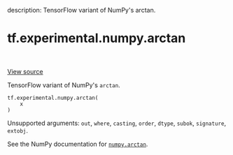 description: TensorFlow variant of NumPy's arctan.

<div itemscope itemtype="http://developers.google.com/ReferenceObject">
<meta itemprop="name" content="tf.experimental.numpy.arctan" />
<meta itemprop="path" content="Stable" />
</div>

# tf.experimental.numpy.arctan

<!-- Insert buttons and diff -->

<table class="tfo-notebook-buttons tfo-api nocontent" align="left">

</table>

<a target="_blank" class="external" href="/code/stable/tensorflow/python/ops/numpy_ops/np_math_ops.py">View source</a>



TensorFlow variant of NumPy's `arctan`.


<pre class="devsite-click-to-copy prettyprint lang-py tfo-signature-link">
<code>tf.experimental.numpy.arctan(
    x
)
</code></pre>



<!-- Placeholder for "Used in" -->

Unsupported arguments: `out`, `where`, `casting`, `order`, `dtype`, `subok`, `signature`, `extobj`.

See the NumPy documentation for [`numpy.arctan`](https://numpy.org/doc/stable/reference/generated/numpy.arctan.html).
